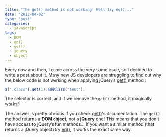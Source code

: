 ```yaml
---
title: "The get() method is not working! Well try eq()..."
date: "2012-04-02"
type: "post"
categories:
  - javascript
tags:
  - DOM
  - eq()
  - get()
  - jquery
  - object
---
```


Every now and then, I come across the very same issue, so I decided to write a post about it. Many new JS developers are struggling to find out why the below code is not working when applying jQuery’s [get()](http://api.jquery.com/get/) method :

```js
$(".class").get(1).addClass("test");
```

The selector is correct, and if we remove the `get()` method, it magically works!

The answer is pretty obvious if you check [get()](http://api.jquery.com/get/)'s documentation. The `get()` method returns a **DOM object**, not a **jQuery** one! This means that you don’t have access to jQuery’s fun methods... If you want a similar method (that returns a jQuery object) try [eq()](http://api.jquery.com/eq/), it works the exact same way.
